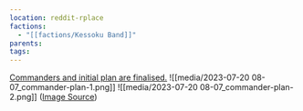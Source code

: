 ```yaml
---
location: reddit-rplace
factions:
  - "[[factions/Kessoku Band]]"
parents: 
tags: 
---
```

[Commanders and initial plan are finalised.](https://discord.com/channels/1093664259273130084/1131230952119615600/1131482420143726592)
![[media/2023-07-20 08-07_commander-plan-1.png]]
![[media/2023-07-20 08-07_commander-plan-2.png]]
([Image Source](https://discord.com/channels/1093664259273130084/1131230952119615600/1131482420143726592))
